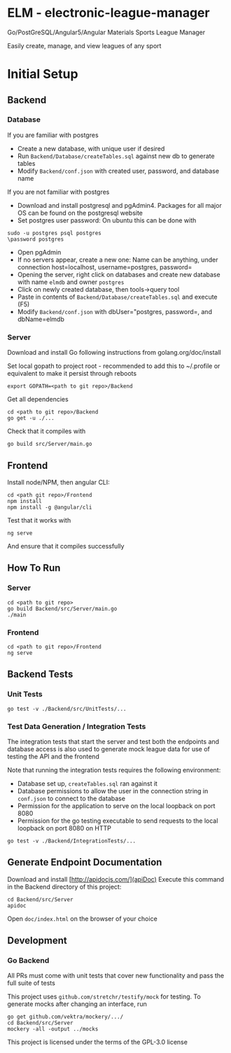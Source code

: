 # ELM  - electronic-league-manager
Go/PostGreSQL/Angular5/Angular Materials Sports League Manager

Easily create, manage, and view leagues of any sport

# Initial Setup

## Backend

### Database

If you are familiar with postgres
* Create a new database, with unique user if desired
* Run `Backend/Database/createTables.sql` against new db to generate tables
* Modify `Backend/conf.json` with created user, password, and database name

If you are not familiar with postgres
* Download and install postgresql and pgAdmin4. Packages for all major OS can be found on the postgresql website
* Set postgres user password: On ubuntu this can be done with
```
sudo -u postgres psql postgres
\password postgres
```

* Open pgAdmin
* If no servers appear, create a new one: Name can be anything, under connection
host=localhost, username=postgres, password=<what you set it to earlier>
* Opening the server, right click on databases and create new database with name `elmdb` and owner `postgres`
* Click on newly created database, then tools->query tool
* Paste in contents of `Backend/Database/createTables.sql` and execute (F5)
* Modify `Backend/conf.json` with dbUser="postgres, password=<what you set it to earlier>, and dbName=elmdb

### Server
Download and install Go following instructions from golang.org/doc/install

Set local gopath to project root - recommended to add this to ~/.profile or equivalent to make it persist through reboots
```
export GOPATH=<path to git repo>/Backend
```

Get all dependencies
```
cd <path to git repo>/Backend
go get -u ./...
```

Check that it compiles with
```
go build src/Server/main.go
```

## Frontend
Install node/NPM, then angular CLI:

```
cd <path git repo>/Frontend
npm install
npm install -g @angular/cli
```

Test that it works with

```
ng serve
```

And ensure that it compiles successfully


## How To Run
### Server
```
cd <path to git repo>
go build Backend/src/Server/main.go
./main
```

### Frontend
```
cd <path to git repo>/Frontend
ng serve
```

## Backend Tests

### Unit Tests
```
go test -v ./Backend/src/UnitTests/...
```

### Test Data Generation / Integration Tests

The integration tests that start the server and test both the endpoints and database access is also used to
generate mock league data for use of testing the API and the frontend

Note that running the integration tests requires the following environment:

* Database set up, `createTables.sql` ran against it
* Database permissions to allow the user in the connection string in `conf.json` to connect to the database
* Permission for the application to serve on the local loopback on port 8080
* Permission for the go testing executable to send requests to the local loopback on port 8080 on HTTP

```
go test -v ./Backend/IntegrationTests/...
```

## Generate Endpoint Documentation
Download and install [http://apidocjs.com/](apiDoc)
Execute this command in the Backend directory of this project:
```
cd Backend/src/Server
apidoc
```
Open `doc/index.html` on the browser of your choice

## Development

### Go Backend

All PRs must come with unit tests that cover new functionality and pass the full suite of tests

This project uses `github.com/stretchr/testify/mock` for testing. To generate mocks after changing an interface, run
```
go get github.com/vektra/mockery/.../
cd Backend/src/Server
mockery -all -output ../mocks
```

This project is licensed under the terms of the GPL-3.0 license